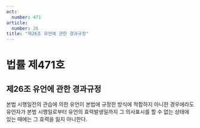 ```yaml
---
act:
  number: 471
article:
  number: 26
title: "제26조 유언에 관한 경과규정"
---
```


# 법률 제471호

## 제26조 유언에 관한 경과규정

본법 시행일전의 관습에 의한 유언이 본법에 규정한 방식에 적합하지 아니한 경우에라도 유언자가 본법 시행일로부터 유언의 효력발생일까지 그 의사표시를 할 수 없는 상태에 있는 때에는 그 효력을 잃지 아니한다.
